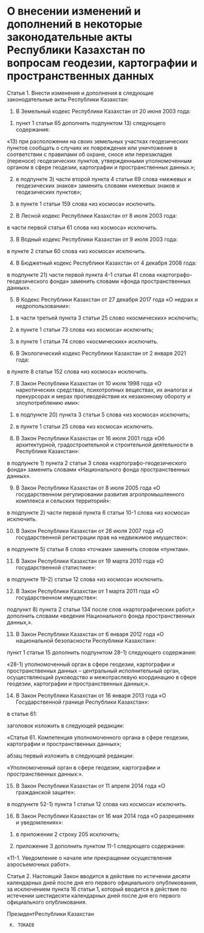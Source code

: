 # О внесении изменений и дополнений  в некоторые законодательные акты  Республики Казахстан по вопросам геодезии,  картографии и пространственных данных  

Статья 1. Внести изменения и дополнения в следующие законодательные акты Республики Казахстан:

1. В Земельный кодекс Республики Казахстан от 20 июня  2003 года:

1) пункт 1 статьи 65 дополнить подпунктом 13) следующего содержания:

«13) при расположении на своих земельных участках геодезических пунктов сообщать о случаях их повреждения или уничтожения  в соответствии с правилами об охране, сносе или перезакладке (переносе) геодезических пунктов, утвержденными уполномоченным органом в сфере геодезии, картографии и пространственных данных.»;

2) в подпункте 3) части второй пункта 4 статьи 69 слова  «межевых и геодезических знаков» заменить словами «межевых знаков и геодезических пунктов»;

3) в пункте 1 статьи 159 слова «из космоса» исключить.

2. В Лесной кодекс Республики Казахстан от 8 июля  2003 года:

в части первой статьи 61 слова «из космоса» исключить.

3. В Водный кодекс Республики Казахстан от 9 июля  2003 года:

в пункте 2 статьи 60 слова «из космоса» исключить.

4. В Бюджетный кодекс Республики Казахстан от 4 декабря  2008 года:

в подпункте 21) части первой пункта 4-1 статьи 41 слова  «картографо-геодезического фонда» заменить словами «фонда пространственных данных».

5. В Кодекс Республики Казахстан от 27 декабря 2017 года  «О недрах и недропользовании»:

1) в части третьей пункта 3 статьи 25 слово «космических»  исключить;

2) в пункте 1 статьи 73 слова «из космоса» исключить;

3) в пункте 1 статьи 74 слово «космических» исключить.

6. В Экологический кодекс Республики Казахстан от 2 января  2021 года:

в пункте 8 статьи 152 слова «из космоса» исключить.

7. В Закон Республики Казахстан от 10 июля 1998 года  «О наркотических средствах, психотропных веществах, их аналогах и прекурсорах и мерах противодействия их незаконному обороту и злоупотреблению ими»: 

1) в подпункте 20) пункта 3 статьи 5 слова «из космоса»  исключить;

2) в пункте 1 статьи 25 слова «из космоса» исключить.

8. В Закон Республики Казахстан от 16 июля 2001 года  «Об архитектурной, градостроительной и строительной деятельности  в Республике Казахстан»:

в подпункте 1) пункта 2 статьи 3 слова «картографо-геодезического фонда» заменить словами «Национального фонда пространственных  данных».

9. В Закон Республики Казахстан от 8 июля 2005 года  «О государственном регулировании развития агропромышленного  комплекса и сельских территорий»:

в подпункте 2) части первой пункта 6 статьи 10-1 слова  «из космоса» исключить.

10. В Закон Республики Казахстан от 26 июля 2007 года  «О государственной регистрации прав на недвижимое имущество»:

в подпункте 5) статьи 8 слово «точкам» заменить словом  «пунктам».

11. В Закон Республики Казахстан от 19 марта 2010 года  «О государственной статистике»:

в подпункте 19-2) статьи 12 слова «из космоса» исключить.

12. В Закон Республики Казахстан от 1 марта 2011 года  «О государственном имуществе»:

подпункт 8) пункта 2 статьи 134 после слов «картографических  работ,» дополнить словами «ведения Национального фонда  пространственных данных,».

13. В Закон Республики Казахстан от 6 января 2012 года  «О национальной безопасности Республики Казахстан»:

пункт 1 статьи 15 дополнить подпунктом 28-1) следующего содержания:

«28-1) уполномоченный орган в сфере геодезии, картографии  и пространственных данных – центральный исполнительный орган, осуществляющий руководство и межотраслевую координацию в сфере геодезии, картографии и пространственных данных;».

14. В Закон Республики Казахстан от 16 января 2013 года  «О Государственной границе Республики Казахстан»:

в статье 61:

заголовок изложить в следующей редакции:

«Статья 61. Компетенция уполномоченного органа в сфере  геодезии, картографии и пространственных данных»;

абзац первый изложить в следующей редакции:

«Уполномоченный орган в сфере геодезии, картографии и пространственных данных:».

15. В Закон Республики Казахстан от 11 апреля 2014 года  «О гражданской защите»:

в подпункте 52-1) пункта 1 статьи 12 слова «из космоса» исключить.

16. В Закон Республики Казахстан от 16 мая 2014 года  «О разрешениях и уведомлениях»:

1) в приложении 2 строку 205 исключить;

2) приложение 3 дополнить пунктом 11-1 следующего содержания:

«11-1. Уведомление о начале или прекращении осуществления аэросъемочных работ».

Статья 2. Настоящий Закон вводится в действие по истечении десяти календарных дней после дня его первого официального опубликования, за исключением пункта 16 статьи 1, который вводится в действие по истечении шестидесяти календарных дней после дня его первого официального опубликования.

ПрезидентРеспублики Казахстан

     К. ТОКАЕВ

